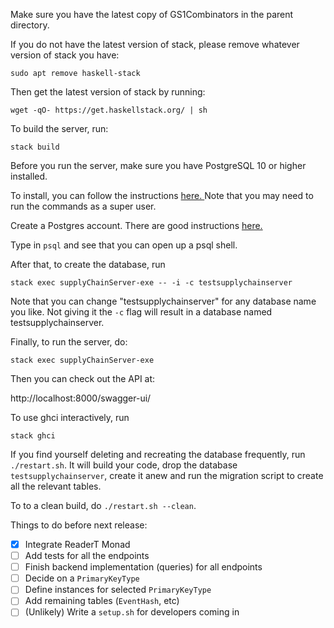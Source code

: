 Make sure you have the latest copy of GS1Combinators in the parent directory.

If you do not have the latest version of stack, please remove whatever version of stack you have:

`sudo apt remove haskell-stack `

Then get the latest version of stack by running:

`wget -qO- https://get.haskellstack.org/ | sh `

To build the server, run:

`stack build `

Before you run the server, make sure you have PostgreSQL 10 or higher installed.

To install, you can follow the instructions <a href="http://yallalabs.com/linux/how-to-install-and-use-postgresql-10-on-ubuntu-16-04/" target="_blank"> here. </a>
Note that you may need to run the commands as a super user.

Create a Postgres account.
There are good instructions <a href="https://www.digitalocean.com/community/tutorials/how-to-install-and-use-postgresql-on-ubuntu-16-04" target="_blank"> here. </a>

Type in `psql` and see that you can open up a psql shell.

After that, to create the database, run

`stack exec supplyChainServer-exe -- -i -c testsupplychainserver`

Note that you can change "testsupplychainserver" for any database name you like.
Not giving it the `-c` flag will result in a database named testsupplychainserver.

Finally, to run the server, do:

`stack exec supplyChainServer-exe`

Then you can check out the API at:

http://localhost:8000/swagger-ui/

To use ghci interactively, run 

`stack ghci `

If you find yourself deleting and recreating the database frequently, run
`./restart.sh`. It will build your code, drop the database 
`testsupplychainserver`, create it anew and run the migration script
to create all the relevant tables.

To to a clean build, do `./restart.sh --clean`.


Things to do before next release:
- [x] Integrate ReaderT Monad
- [ ] Add tests for all the endpoints
- [ ] Finish backend implementation (queries) for all endpoints
- [ ] Decide on a `PrimaryKeyType`
- [ ] Define instances for selected `PrimaryKeyType`
- [ ] Add remaining tables (`EventHash`, etc)
- [ ] (Unlikely) Write a `setup.sh` for developers coming in

